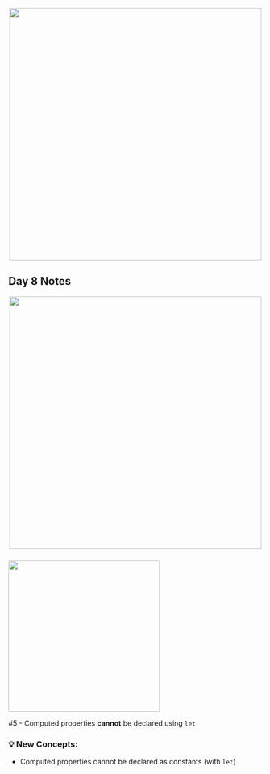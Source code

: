 <p align="center"><img src="https://github.com/neilhiddink/100DaysOfSwift/blob/master/00.%20Resources/banner.png" width="500"></p>

## Day 8 Notes

<p align="center"><img src="https://github.com/neilhiddink/100DaysOfSwift/blob/master/01.%20Days%201-12/Day%208/Tests/00.%20Day%208%20Progress%20-%202-8-19.png" width="500"></p>

### 

<img src="https://github.com/neilhiddink/100DaysOfSwift/blob/master/01.%20Days%201-12/Day%208/Tests/02.%20Computed%20Properties%202-8-19.png" width="300">

#5 - Computed properties **cannot** be declared using `let`

### 💡 New Concepts:

- Computed properties cannot be declared as constants (with `let`)
